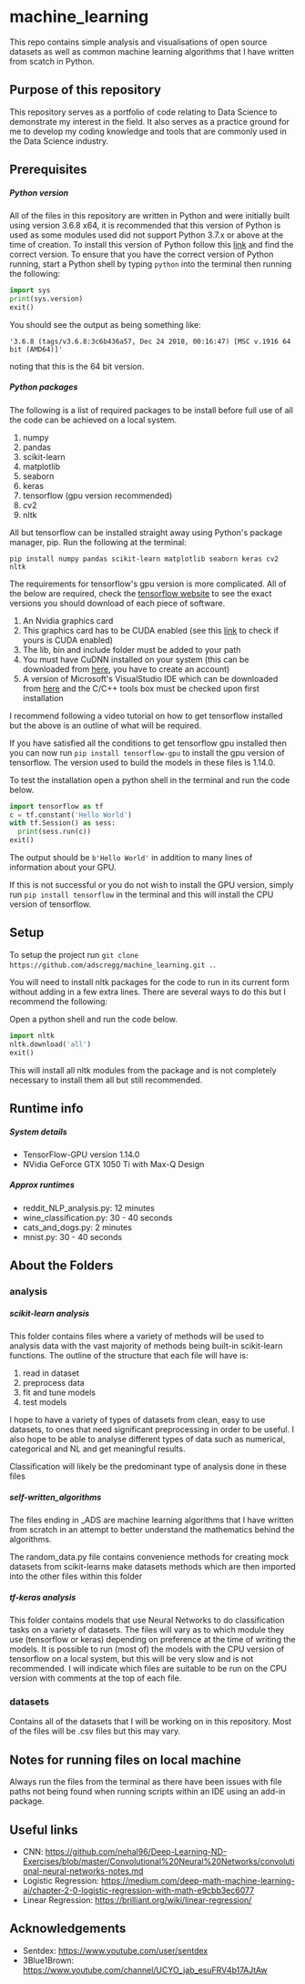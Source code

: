 # machine_learning
This repo contains simple analysis and visualisations of open source datasets as well as common machine learning algorithms that I have written from scatch in Python.

## Purpose of this repository

This repository serves as a portfolio of code relating to Data Science to demonstrate my interest in the field. It also serves as a practice ground for me to develop my coding knowledge and tools that are commonly used in the Data Science industry.

## Prerequisites

##### Python version

All of the files in this repository are written in Python and were initially built using version 3.6.8 x64, it is recommended that this version of Python is used as some modules used did not support Python 3.7.x or above at the time of creation.
To install this version of Python follow this [link](https://www.python.org/downloads/) and find the correct version.
To ensure that you have the correct version of Python running, start a Python shell by typing `python` into the terminal then running the following:

```python
import sys
print(sys.version)
exit()
```

You should see the output as being something like:

`'3.6.8 (tags/v3.6.8:3c6b436a57, Dec 24 2018, 00:16:47) [MSC v.1916 64 bit (AMD64)]'`

noting that this is the 64 bit version.

##### Python packages

The following is a list of required packages to be install before full use of all the code can be achieved on a local system.

1. numpy
2. pandas
3. scikit-learn
4. matplotlib
5. seaborn
6. keras
7. tensorflow (gpu version recommended)
8. cv2
9. nltk

All but tensorflow can be installed straight away using Python's package manager, pip. Run the following at the terminal:

```
pip install numpy pandas scikit-learn matplotlib seaborn keras cv2 nltk
```
The requirements for tensorflow's gpu version is more complicated. All of the below are required, check the [tensorflow website](https://www.tensorflow.org/install/gpu) to see the exact versions you should download of each piece of software.

1. An Nvidia graphics card
2. This graphics card has to be CUDA enabled (see this [link](https://developer.nvidia.com/cuda-gpus) to check if yours is CUDA enabled)
3. The lib, bin and include folder must be added to your path
4. You must have CuDNN installed on your system (this can be downloaded from [here](https://developer.nvidia.com/cudnn), you have to create an account)
5. A version of Microsoft's VisualStudio IDE which can be downloaded from [here](https://visualstudio.microsoft.com/) and the C/C++ tools box must be checked upon first installation

I recommend following a video tutorial on how to get tensorflow installed but the above is an outline of what will be required.

If you have satisfied all the conditions to get tensorflow gpu installed then you can now run `pip install tensorflow-gpu` to install the gpu version of tensorflow. The version used to build the models in these files is 1.14.0.

To test the installation open a python shell in the terminal and run the code below.

```Python
import tensorflow as tf
c = tf.constant('Hello World')
with tf.Session() as sess:
  print(sess.run(c))
exit()
```

The output should be `b'Hello World'` in addition to many lines of information about your GPU.

If this is not successful or you do not wish to install the GPU version, simply run `pip install tensorflow` in the terminal and this will install the CPU version of tensorflow.

## Setup

To setup the project run `git clone https://github.com/adscregg/machine_learning.git .`.

You will need to install nltk packages for the code to run in its current form without adding in a few extra lines. There are several ways to do this but I recommend the following:

Open a python shell and run the code below.

```Python
import nltk
nltk.download('all')
exit()
```
This will install all nltk modules from the package and is not completely necessary to install them all but still recommended.

## Runtime info
##### System details
- TensorFlow-GPU version 1.14.0
- NVidia GeForce GTX 1050 Ti with Max-Q Design
##### Approx runtimes
- reddit_NLP_analysis.py: 12 minutes
- wine_classification.py: 30 - 40 seconds
- cats_and_dogs.py: 2 minutes
- mnist.py: 30 - 40 seconds


## About the Folders

### analysis

##### scikit-learn analysis
This folder contains files where a variety of methods will be used to analysis data with the vast majority of methods being built-in scikit-learn functions. The outline of the structure that each file will have is:
1. read in dataset
2. preprocess data
3. fit and tune models
4. test models

I hope to have a variety of types of datasets from clean, easy to use datasets, to ones that need significant preprocessing in order to be useful. I also hope to be able to analyse different types of data such as numerical, categorical and NL and get meaningful results.

Classification will likely be the predominant type of analysis done in these files

##### self-written_algorithms

The files ending in \_ADS are machine learning algorithms that I have written from scratch in an attempt to better understand the mathematics behind the algorithms.

The random_data.py file contains convenience methods for creating mock datasets from scikit-learns make datasets methods which are then imported into the other files within this folder

##### tf-keras analysis

This folder contains models that use Neural Networks to do classification tasks on a variety of datasets. The files will vary as to which module they use (tensorflow or keras) depending on preference at the time of writing the models. It is possible to run (most of) the models with the CPU version of tensorflow on a local system, but this will be very slow and is not recommended. I will indicate which files are suitable to be run on the CPU version with comments at the top of each file.

### datasets

Contains all of the datasets that I will be working on in this repository. Most of the files will be .csv files but this may vary.

## Notes for running files on local machine

Always run the files from the terminal as there have been issues with file paths not being found when running scripts within an IDE using an add-in package.

## Useful links

- CNN: https://github.com/nehal96/Deep-Learning-ND-Exercises/blob/master/Convolutional%20Neural%20Networks/convolutional-neural-networks-notes.md
- Logistic Regression: https://medium.com/deep-math-machine-learning-ai/chapter-2-0-logistic-regression-with-math-e9cbb3ec6077
- Linear Regression: https://brilliant.org/wiki/linear-regression/



## Acknowledgements

- Sentdex: https://www.youtube.com/user/sentdex
- 3Blue1Brown: https://www.youtube.com/channel/UCYO_jab_esuFRV4b17AJtAw
